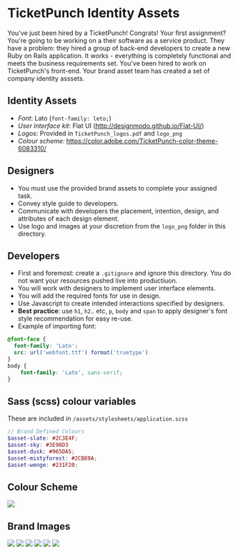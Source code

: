 # TicketPunch Identity Assets

You've just been hired by a TicketPunch! Congrats! Your first assignment? You're going to be working on a their software as a service product. They have a problem: they hired a group of back-end developers to create a new Ruby on Rails application. It works - everything is completely functional and meets the business requirements set. You've been hired to work on TicketPunch's front-end. Your brand asset team has created a set of company identity asssets.

## Identity Assets
- *Font*: Lato (`font-family: leto;`)
- *User interface kit*: Flat UI (http://designmodo.github.io/Flat-UI/)
- *Logos:* Provided in `TicketPunch_logos.pdf` and `logo_png`
- *Colour scheme*: https://color.adobe.com/TicketPunch-color-theme-6083310/

## Designers
- You must use the provided brand assets to complete your assigned task.
- Convey style guide to developers.
- Communicate with developers the placement, intention, design, and attributes of each design element.
- Use logo and images at your discretion from the `logo_png` folder in this directory.

## Developers
- First and foremost: create a `.gitignore` and ignore this directory. You do not want your resources pushed live into productiuon.
- You will work with designers to implement user interface elements.
- You will add the required fonts for use in design.
- Use Javascript to create intended interactions specified by designers.
- **Best practice**: use `h1`, `h2`.. etc, `p`, `body` and `span` to apply designer's font style recommendation for easy re-use.
- Example of importing font:
```css
@font-face {
  font-family: 'Lato';
  src: url('webfont.ttf') format('truetype')
}
body {
	font-family: 'Lato', sans-serif;
}
```

## Sass (scss) colour variables
These are included in `/assets/stylesheets/application.scss`
```scss
// Brand Defined Colours
$asset-slate: #2C3E4F;
$asset-sky: #3E98D3
$asset-dusk: #965DA5;
$asset-mistyforest: #2CB89A;
$asset-wenge: #231F20;
```

## Colour Scheme
<img src="https://github.com/amadden80/TicketPunch/blob/master/TicketPunch_Identity_Assets/ColourPalette.PNG">

## Brand Images
<img src="https://github.com/amadden80/TicketPunch/blob/master/TicketPunch_Identity_Assets/logo_png/logo1.png">
<img src="https://github.com/amadden80/TicketPunch/blob/master/TicketPunch_Identity_Assets/logo_png/logo2.png">
<img src="https://github.com/amadden80/TicketPunch/blob/master/TicketPunch_Identity_Assets/logo_png/logo3.png">
<img src="https://github.com/amadden80/TicketPunch/blob/master/TicketPunch_Identity_Assets/logo_png/logo1_black_and_white.png">
<img src="https://github.com/amadden80/TicketPunch/blob/master/TicketPunch_Identity_Assets/logo_png/logo2_black_and_white.png">
<img src="https://github.com/amadden80/TicketPunch/blob/master/TicketPunch_Identity_Assets/logo_png/logo3_black_and_white.png">
